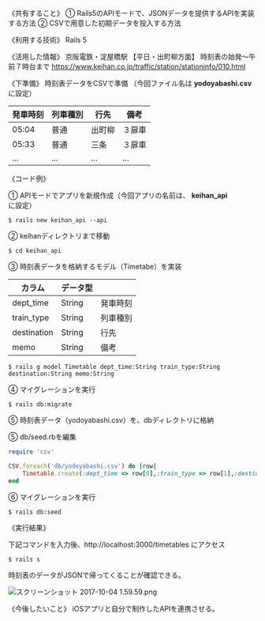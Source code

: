 《共有すること》
① Rails5のAPIモードで、JSONデータを提供するAPIを実装する方法
② CSVで用意した初期データを投入する方法


《利用する技術》
Rails 5

《活用した情報》
京阪電鉄・淀屋橋駅 【平日・出町柳方面】 時刻表の始発〜午前７時台まで
https://www.keihan.co.jp/traffic/station/stationinfo/010.html

《下準備》
時刻表データをCSVで準備
（今回ファイル名は **yodoyabashi.csv** に設定）

|発車時刻|列車種別|行先|備考|
|-------|------------------|------------------|------------------|
|05:04|普通|出町柳|３扉車|
|05:33|普通|三条|３扉車|
|...|...|...|...|


《コード例》

① APIモードでアプリを新規作成（今回アプリの名前は、 **keihan_api** に設定）

```command:command
$ rails new keihan_api --api
```

② keihanディレクトリまで移動

```command:command
$ cd keihan_api
```

③ 時刻表データを格納するモデル（Timetabe）を実装

|カラム|データ型||
|-------|------------------|------------------|
|dept_time|String|発車時刻|
|train_type|String|列車種別|
|destination|String|行先|
|memo|String|備考|

```command:command
$ rails g model Timetable dept_time:String train_type:String destination:String memo:String
```

④ マイグレーションを実行

```command:command
$ rails db:migrate
```

⑤ 時刻表データ（yodoyabashi.csv）を、dbディレクトリに格納

⑤ db/seed.rbを編集

```ruby:db/seeds.rb
require 'csv'

CSV.foreach('db/yodoyabashi.csv') do |row|
    Timetable.create(:dept_time => row[0],:train_type => row[1],:destination => row[2],:memo => row[3])
end
```

⑥ マイグレーションを実行

```command:command
$ rails db:seed
```

《実行結果》

下記コマンドを入力後、http://localhost:3000/timetables にアクセス

```command:command
$ rails s
```

時刻表のデータがJSONで帰ってくることが確認できる。

![スクリーンショット 2017-10-04 1.59.59.png](https://qiita-image-store.s3.amazonaws.com/0/199441/2f60be67-7e3e-c1c3-9e8a-8c2164287d07.png)

《今後したいこと》
iOSアプリと自分で制作したAPIを連携させる。
